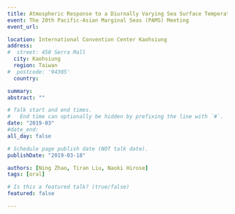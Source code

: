 ```yaml
---
title: Atmospheric Response to a Diurnally Varying Sea Surface Temperature in the Tsushima Strait Area
event: The 20th Pacific-Asian Marginal Seas (PAMS) Meeting
event_url: 

location: International Convention Center Kaohsiung
address:
#  street: 450 Serra Mall
  city: Kaohsiung
  region: Taiwan
#  postcode: '94305'
  country:

summary:
abstract: ""

# Talk start and end times.
#   End time can optionally be hidden by prefixing the line with `#`.
date: "2019-03"
#date_end: 
all_day: false

# Schedule page publish date (NOT talk date).
publishDate: "2019-03-18"

authors: [Ning Zhao, Tiran Liu, Naoki Hirose]
tags: [oral]

# Is this a featured talk? (true/false)
featured: false

---
```

